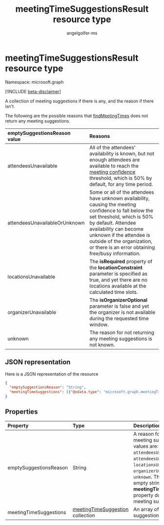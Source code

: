 ﻿---
title: "meetingTimeSuggestionsResult resource type"
description: "A collection of meeting suggestions if there is any, and the reason if there isn't."
localization_priority: Normal
author: "angelgolfer-ms"
ms.prod: "outlook"
doc_type: resourcePageType
---

# meetingTimeSuggestionsResult resource type

Namespace: microsoft.graph

[!INCLUDE [beta-disclaimer](../../includes/beta-disclaimer.md)]

A collection of meeting suggestions if there is any, and the reason if there isn't.

The following are the possible reasons that [findMeetingTimes](../api/user-findmeetingtimes.md) does not return any meeting suggestions.

| **emptySuggestionsReason value** | **Reasons**                                                                                                                                                                                                                                                                                     |
| :------------------------------- | :---------------------------------------------------------------------------------------------------------------------------------------------------------------------------------------------------------------------------------------------------------------------------------------------- |
| attendeesUnavailable             | All of the attendees' availability is known, but not enough attendees are available to reach the [meeting confidence](../api/user-findmeetingtimes.md#the-confidence-of-a-meeting-suggestion) threshold, which is 50% by default, for any time period.                                          |
| attendeesUnavailableOrUnknown    | Some or all of the attendees have unknown availability, causing the meeting confidence to fall below the set threshold, which is 50% by default. Attendee availability can become unknown if the attendee is outside of the organization, or there is an error obtaining free/busy information. |
| locationsUnavailable             | The **isRequired** property of the **locationConstraint** parameter is specified as true, and yet there are no locations available at the calculated time slots.                                                                                                                                |
| organizerUnavailable             | The **isOrganizerOptional** parameter is false and yet the organizer is not available during the requested time window.                                                                                                                                                                         |
| unknown                          | The reason for not returning any meeting suggestions is not known.                                                                                                                                                                                                                              |

## JSON representation

Here is a JSON representation of the resource

<!-- {
  "blockType": "resource",
  "optionalProperties": [

  ],
  "@odata.type": "microsoft.graph.meetingTimeSuggestionsResult"
}-->

```json
{
  "emptySuggestionsReason": "String",
  "meetingTimeSuggestions": [{"@odata.type": "microsoft.graph.meetingTimeSuggestion"}]
}

```

## Properties

| Property               | Type                                                         | Description                                                                                                                                                                                                                                                                                                       |
| :--------------------- | :----------------------------------------------------------- | :---------------------------------------------------------------------------------------------------------------------------------------------------------------------------------------------------------------------------------------------------------------------------------------------------------------- |
| emptySuggestionsReason | String                                                       | A reason for not returning any meeting suggestions. Possible values are: `attendeesUnavailable`, `attendeesUnavailableOrUnknown`, `locationsUnavailable`, `organizerUnavailable`, or `unknown`. This property is an empty string if the **meetingTimeSuggestions** property does include any meeting suggestions. |
| meetingTimeSuggestions | [meetingTimeSuggestion](meetingtimesuggestion.md) collection | An array of meeting suggestions.                                                                                                                                                                                                                                                                                  |

<!-- uuid: 8fcb5dbc-d5aa-4681-8e31-b001d5168d79
2015-10-25 14:57:30 UTC -->

<!--
{
  "type": "#page.annotation",
  "description": "meetingTimeSuggestionsResult resource",
  "keywords": "",
  "section": "documentation",
  "tocPath": "",
  "suppressions": []
}
-->

